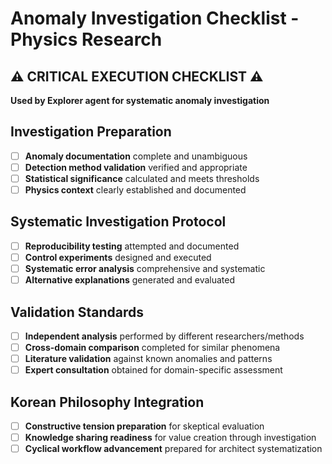 # Anomaly Investigation Checklist - Physics Research

## ⚠️ CRITICAL EXECUTION CHECKLIST ⚠️

**Used by Explorer agent for systematic anomaly investigation**

## Investigation Preparation
- [ ] **Anomaly documentation** complete and unambiguous
- [ ] **Detection method validation** verified and appropriate
- [ ] **Statistical significance** calculated and meets thresholds
- [ ] **Physics context** clearly established and documented

## Systematic Investigation Protocol
- [ ] **Reproducibility testing** attempted and documented
- [ ] **Control experiments** designed and executed
- [ ] **Systematic error analysis** comprehensive and systematic
- [ ] **Alternative explanations** generated and evaluated

## Validation Standards
- [ ] **Independent analysis** performed by different researchers/methods
- [ ] **Cross-domain comparison** completed for similar phenomena
- [ ] **Literature validation** against known anomalies and patterns
- [ ] **Expert consultation** obtained for domain-specific assessment

## Korean Philosophy Integration
- [ ] **Constructive tension preparation** for skeptical evaluation
- [ ] **Knowledge sharing readiness** for value creation through investigation
- [ ] **Cyclical workflow advancement** prepared for architect systematization